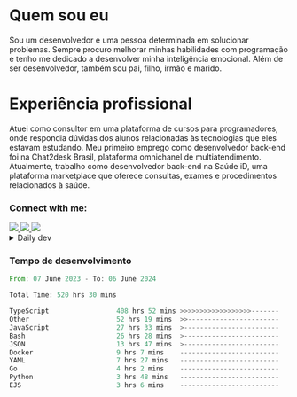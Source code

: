 # Quem sou eu
Sou um desenvolvedor e uma pessoa determinada em solucionar problemas. Sempre procuro melhorar minhas habilidades com programação e tenho me dedicado a desenvolver minha inteligência emocional. Além de ser desenvolvedor, também sou pai, filho, irmão e marido.

# Experiência profissional
Atuei como consultor em uma plataforma de cursos para programadores, onde respondia dúvidas dos alunos relacionadas às tecnologias que eles estavam estudando.
Meu primeiro emprego como desenvolvedor back-end foi na Chat2desk Brasil, plataforma omnichanel de multiatendimento.
Atualmente, trabalho como desenvolvedor back-end na Saúde iD, uma plataforma marketplace que oferece consultas, exames e procedimentos relacionados à saúde.

### Connect with me:
<a href="https://www.linkedin.com/in/theusmoreira" target="_blank" >
<img src="https://img.shields.io/badge/linkedin-%230077B5.svg?&style=for-the-badge&logo=linkedin&logoColor=white ">
</a>
<a href="https://www.instagram.com/matheus.s.moreira/" target="_blank">
<img src="https://img.shields.io/badge/instagram-%23E4405F.svg?&style=for-the-badge&logo=instagram&logoColor=white">
</a>
<a href="mailto:matheussm301@gmail.com"  target="_blank">
<img src="https://img.shields.io/badge/gmail-%23E4405F.svg?&style=for-the-badge&logo=gmail&logoColor=white">
</a>


<details>
  <summary>Daily dev </summary>
<p>
  <a href="https://app.daily.dev/matheussantos"><img src="https://github.com/matheus-santos-moreira/matheus-santos-moreira/blob/master/devcard.svg" width="200" alt="Matheus Santos's Dev Card"/></a>
 </p>
</details>

<h3>Tempo de desenvolvimento</h3>

<!--START_SECTION:waka-->

```rust
From: 07 June 2023 - To: 06 June 2024

Total Time: 520 hrs 30 mins

TypeScript                 408 hrs 52 mins >>>>>>>>>>>>>>>>>>-------   71.38 %
Other                      52 hrs 19 mins  >>-----------------------   09.13 %
JavaScript                 27 hrs 33 mins  >------------------------   04.81 %
Bash                       26 hrs 28 mins  >------------------------   04.62 %
JSON                       13 hrs 47 mins  >------------------------   02.41 %
Docker                     9 hrs 7 mins    -------------------------   01.59 %
YAML                       7 hrs 27 mins   -------------------------   01.30 %
Go                         4 hrs 2 mins    -------------------------   00.70 %
Python                     3 hrs 48 mins   -------------------------   00.66 %
EJS                        3 hrs 6 mins    -------------------------   00.54 %
```

<!--END_SECTION:waka-->
